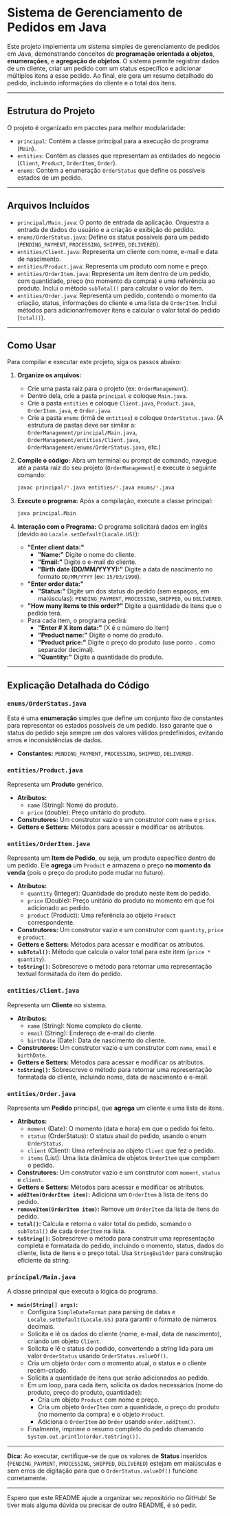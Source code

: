 # Sistema de Gerenciamento de Pedidos em Java

Este projeto implementa um sistema simples de gerenciamento de pedidos em Java, demonstrando conceitos de **programação orientada a objetos**, **enumerações**, e **agregação de objetos**. O sistema permite registrar dados de um cliente, criar um pedido com um status específico e adicionar múltiplos itens a esse pedido. Ao final, ele gera um resumo detalhado do pedido, incluindo informações do cliente e o total dos itens.

---

## Estrutura do Projeto

O projeto é organizado em pacotes para melhor modularidade:

* `principal`: Contém a classe principal para a execução do programa (`Main`).
* `entities`: Contém as classes que representam as entidades do negócio (`Client`, `Product`, `OrderItem`, `Order`).
* `enums`: Contém a enumeração `OrderStatus` que define os possíveis estados de um pedido.

---

## Arquivos Incluídos

* `principal/Main.java`: O ponto de entrada da aplicação. Orquestra a entrada de dados do usuário e a criação e exibição do pedido.
* `enums/OrderStatus.java`: Define os status possíveis para um pedido (`PENDING_PAYMENT`, `PROCESSING`, `SHIPPED`, `DELIVERED`).
* `entities/Client.java`: Representa um cliente com nome, e-mail e data de nascimento.
* `entities/Product.java`: Representa um produto com nome e preço.
* `entities/OrderItem.java`: Representa um item dentro de um pedido, com quantidade, preço (no momento da compra) e uma referência ao produto. Inclui o método `subTotal()` para calcular o valor do item.
* `entities/Order.java`: Representa um pedido, contendo o momento da criação, status, informações do cliente e uma lista de `OrderItem`. Inclui métodos para adicionar/remover itens e calcular o valor total do pedido (`total()`).

---

## Como Usar

Para compilar e executar este projeto, siga os passos abaixo:

1.  **Organize os arquivos:**
    * Crie uma pasta raiz para o projeto (ex: `OrderManagement`).
    * Dentro dela, crie a pasta `principal` e coloque `Main.java`.
    * Crie a pasta `entities` e coloque `Client.java`, `Product.java`, `OrderItem.java`, e `Order.java`.
    * Crie a pasta `enums` (irmã de `entities`) e coloque `OrderStatus.java`.
    (A estrutura de pastas deve ser similar a: `OrderManagement/principal/Main.java`, `OrderManagement/entities/Client.java`, `OrderManagement/enums/OrderStatus.java`, etc.)

2.  **Compile o código:** Abra um terminal ou prompt de comando, navegue até a pasta raiz do seu projeto (`OrderManagement`) e execute o seguinte comando:

    ```bash
    javac principal/*.java entities/*.java enums/*.java
    ```

3.  **Execute o programa:** Após a compilação, execute a classe principal:

    ```bash
    java principal.Main
    ```

4.  **Interação com o Programa:**
    O programa solicitará dados em inglês (devido ao `Locale.setDefault(Locale.US)`):
    * **"Enter client data:"**
        * **"Name:"** Digite o nome do cliente.
        * **"Email:"** Digite o e-mail do cliente.
        * **"Birth date (DD/MM/YYYY):"** Digite a data de nascimento no formato `DD/MM/YYYY` (ex: `15/03/1990`).
    * **"Enter order data:"**
        * **"Status:"** Digite um dos status do pedido (sem espaços, em maiúsculas): `PENDING_PAYMENT`, `PROCESSING`, `SHIPPED`, ou `DELIVERED`.
    * **"How many items to this order?"** Digite a quantidade de itens que o pedido terá.
    * Para cada item, o programa pedirá:
        * **"Enter # X item data:"** (X é o número do item)
        * **"Product name:"** Digite o nome do produto.
        * **"Product price:"** Digite o preço do produto (use ponto `.` como separador decimal).
        * **"Quantity:"** Digite a quantidade do produto.

---

## Explicação Detalhada do Código

### `enums/OrderStatus.java`

Esta é uma **enumeração** simples que define um conjunto fixo de constantes para representar os estados possíveis de um pedido. Isso garante que o status do pedido seja sempre um dos valores válidos predefinidos, evitando erros e inconsistências de dados.

* **Constantes:** `PENDING_PAYMENT`, `PROCESSING`, `SHIPPED`, `DELIVERED`.

### `entities/Product.java`

Representa um **Produto** genérico.

* **Atributos:**
    * `name` (String): Nome do produto.
    * `price` (double): Preço unitário do produto.
* **Construtores:** Um construtor vazio e um construtor com `name` e `price`.
* **Getters e Setters:** Métodos para acessar e modificar os atributos.

### `entities/OrderItem.java`

Representa um **Item de Pedido**, ou seja, um produto específico dentro de um pedido. Ele **agrega** um `Product` e armazena o preço **no momento da venda** (pois o preço do produto pode mudar no futuro).

* **Atributos:**
    * `quantity` (Integer): Quantidade do produto neste item do pedido.
    * `price` (Double): Preço unitário do produto no momento em que foi adicionado ao pedido.
    * `product` (Product): Uma referência ao objeto `Product` correspondente.
* **Construtores:** Um construtor vazio e um construtor com `quantity`, `price` e `product`.
* **Getters e Setters:** Métodos para acessar e modificar os atributos.
* **`subTotal()`:** Método que calcula o valor total para este item (`price * quantity`).
* **`toString()`:** Sobrescreve o método para retornar uma representação textual formatada do item do pedido.

### `entities/Client.java`

Representa um **Cliente** no sistema.

* **Atributos:**
    * `name` (String): Nome completo do cliente.
    * `email` (String): Endereço de e-mail do cliente.
    * `birthDate` (Date): Data de nascimento do cliente.
* **Construtores:** Um construtor vazio e um construtor com `name`, `email` e `birthDate`.
* **Getters e Setters:** Métodos para acessar e modificar os atributos.
* **`toString()`:** Sobrescreve o método para retornar uma representação formatada do cliente, incluindo nome, data de nascimento e e-mail.

### `entities/Order.java`

Representa um **Pedido** principal, que **agrega** um cliente e uma lista de itens.

* **Atributos:**
    * `moment` (Date): O momento (data e hora) em que o pedido foi feito.
    * `status` (OrderStatus): O status atual do pedido, usando o enum `OrderStatus`.
    * `client` (Client): Uma referência ao objeto `Client` que fez o pedido.
    * `items` (List<OrderItem>): Uma lista dinâmica de objetos `OrderItem` que compõem o pedido.
* **Construtores:** Um construtor vazio e um construtor com `moment`, `status` e `client`.
* **Getters e Setters:** Métodos para acessar e modificar os atributos.
* **`addItem(OrderItem item)`:** Adiciona um `OrderItem` à lista de itens do pedido.
* **`removeItem(OrderItem item)`:** Remove um `OrderItem` da lista de itens do pedido.
* **`total()`:** Calcula e retorna o valor total do pedido, somando o `subTotal()` de cada `OrderItem` na lista.
* **`toString()`:** Sobrescreve o método para construir uma representação completa e formatada do pedido, incluindo o momento, status, dados do cliente, lista de itens e o preço total. Usa `StringBuilder` para construção eficiente da string.

### `principal/Main.java`

A classe principal que executa a lógica do programa.

* **`main(String[] args)`:**
    * Configura `SimpleDateFormat` para parsing de datas e `Locale.setDefault(Locale.US)` para garantir o formato de números decimais.
    * Solicita e lê os dados do cliente (nome, e-mail, data de nascimento), criando um objeto `Client`.
    * Solicita e lê o status do pedido, convertendo a string lida para um valor `OrderStatus` usando `OrderStatus.valueOf()`.
    * Cria um objeto `Order` com o momento atual, o status e o cliente recém-criado.
    * Solicita a quantidade de itens que serão adicionados ao pedido.
    * Em um loop, para cada item, solicita os dados necessários (nome do produto, preço do produto, quantidade):
        * Cria um objeto `Product` com nome e preço.
        * Cria um objeto `OrderItem` com a quantidade, o preço do produto (no momento da compra) e o objeto `Product`.
        * Adiciona o `OrderItem` ao `Order` usando `order.addItem()`.
    * Finalmente, imprime o resumo completo do pedido chamando `System.out.println(order.toString())`.

---

**Dica:** Ao executar, certifique-se de que os valores de **Status** inseridos (`PENDING_PAYMENT`, `PROCESSING`, `SHIPPED`, `DELIVERED`) estejam em maiúsculas e sem erros de digitação para que o `OrderStatus.valueOf()` funcione corretamente.

---

Espero que este README ajude a organizar seu repositório no GitHub! Se tiver mais alguma dúvida ou precisar de outro README, é só pedir.

